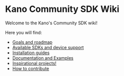 # Kano Community SDK Wiki

Welcome to the Kano's Community SDK wiki!

Here you will find:

- [Goals and roadmap](https://github.com/KanoComputing/community-sdk/wiki/Goals-and-Roadmap)
- [Available SDKs and device support](https://github.com/KanoComputing/community-sdk/wiki/Available-SDKs)
- [Installation guides](https://github.com/KanoComputing/community-sdk/wiki/Installation-Guides)
- [Documentation and Examples](https://github.com/KanoComputing/community-sdk/wiki/Documentation-and-Examples)
- [Inspirational projects!](https://github.com/KanoComputing/community-sdk/wiki/Inspirational-Projects)
- [How to contribute](https://github.com/KanoComputing/community-sdk/wiki/How-to-Contribute)
